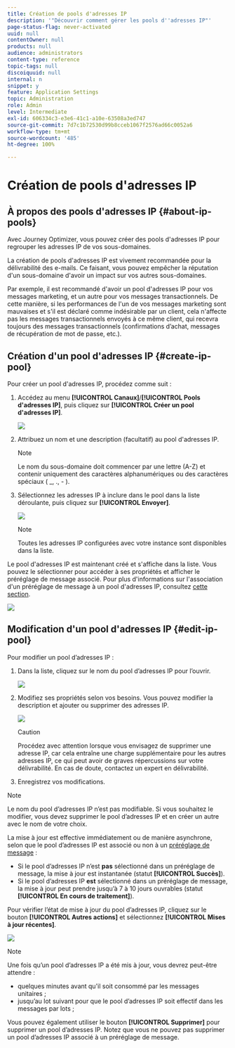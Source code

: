 ```yaml
---
title: Création de pools d'adresses IP
description: '"Découvrir comment gérer les pools d''adresses IP"'
page-status-flag: never-activated
uuid: null
contentOwner: null
products: null
audience: administrators
content-type: reference
topic-tags: null
discoiquuid: null
internal: n
snippet: y
feature: Application Settings
topic: Administration
role: Admin
level: Intermediate
exl-id: 606334c3-e3e6-41c1-a10e-63508a3ed747
source-git-commit: 7d7c1b72530d99b8cceb1067f2576ad66c0052a6
workflow-type: tm+mt
source-wordcount: '485'
ht-degree: 100%

---
```


# Création de pools d&#39;adresses IP

## À propos des pools d&#39;adresses IP {#about-ip-pools}

Avec Journey Optimizer, vous pouvez créer des pools d&#39;adresses IP pour regrouper les adresses IP de vos sous-domaines.

La création de pools d&#39;adresses IP est vivement recommandée pour la délivrabilité des e-mails. Ce faisant, vous pouvez empêcher la réputation d&#39;un sous-domaine d&#39;avoir un impact sur vos autres sous-domaines.

Par exemple, il est recommandé d&#39;avoir un pool d&#39;adresses IP pour vos messages marketing, et un autre pour vos messages transactionnels. De cette manière, si les performances de l&#39;un de vos messages marketing sont mauvaises et s&#39;il est déclaré comme indésirable par un client, cela n&#39;affecte pas les messages transactionnels envoyés à ce même client, qui recevra toujours des messages transactionnels (confirmations d’achat, messages de récupération de mot de passe, etc.).

## Création d&#39;un pool d&#39;adresses IP {#create-ip-pool}

Pour créer un pool d&#39;adresses IP, procédez comme suit :

1. Accédez au menu **[!UICONTROL Canaux]**/**[!UICONTROL Pools d&#39;adresses IP]**, puis cliquez sur **[!UICONTROL Créer un pool d&#39;adresses IP]**.

   ![](../assets/ip-pool-create.png)

1. Attribuez un nom et une description (facultatif) au pool d&#39;adresses IP.

   >[!NOTE]
   >
   >Le nom du sous-domaine doit commencer par une lettre (A-Z) et contenir uniquement des caractères alphanumériques ou des caractères spéciaux ( _, ., - ).

1. Sélectionnez les adresses IP à inclure dans le pool dans la liste déroulante, puis cliquez sur **[!UICONTROL Envoyer]**.

   ![](../assets/ip-pool-config.png)

   >[!NOTE]
   >
   >Toutes les adresses IP configurées avec votre instance sont disponibles dans la liste.

Le pool d&#39;adresses IP est maintenant créé et s&#39;affiche dans la liste. Vous pouvez le sélectionner pour accéder à ses propriétés et afficher le préréglage de message associé. Pour plus d&#39;informations sur l&#39;association d&#39;un préréglage de message à un pool d&#39;adresses IP, consultez [cette section](message-presets.md).

![](../assets/ip-pool-created.png)

## Modification d&#39;un pool d&#39;adresses IP {#edit-ip-pool}

Pour modifier un pool d’adresses IP :

1. Dans la liste, cliquez sur le nom du pool d’adresses IP pour l’ouvrir.

   ![](../assets/ip-pool-list.png)

1. Modifiez ses propriétés selon vos besoins. Vous pouvez modifier la description et ajouter ou supprimer des adresses IP.

   ![](../assets/ip-pool-edit.png)

   >[!CAUTION]
   >
   >Procédez avec attention lorsque vous envisagez de supprimer une adresse IP, car cela entraîne une charge supplémentaire pour les autres adresses IP, ce qui peut avoir de graves répercussions sur votre délivrabilité. En cas de doute, contactez un expert en délivrabilité.

1. Enregistrez vos modifications.

>[!NOTE]
>
>Le nom du pool d’adresses IP n’est pas modifiable. Si vous souhaitez le modifier, vous devez supprimer le pool d’adresses IP et en créer un autre avec le nom de votre choix.

La mise à jour est effective immédiatement ou de manière asynchrone, selon que le pool d’adresses IP est associé ou non à un [préréglage de message](message-presets.md) :

* Si le pool d’adresses IP n’est **pas** sélectionné dans un préréglage de message, la mise à jour est instantanée (statut **[!UICONTROL Succès]**).
* Si le pool d’adresses IP **est** sélectionné dans un préréglage de message, la mise à jour peut prendre jusqu’à 7 à 10 jours ouvrables (statut **[!UICONTROL En cours de traitement]**).

<!--If a message preset has been associated with the IP pool, you first need to remove it before editing the IP pool. Once the your modifications have been done, you can associate the message preset again.-->

Pour vérifier l’état de mise à jour du pool d’adresses IP, cliquez sur le bouton **[!UICONTROL Autres actions]** et sélectionnez **[!UICONTROL Mises à jour récentes]**.

![](../assets/ip-pool-recent-update.png)

>[!NOTE]
>
>Une fois qu’un pool d’adresses IP a été mis à jour, vous devrez peut-être attendre :
>* quelques minutes avant qu&#39;il soit consommé par les messages unitaires ;
>* jusqu’au lot suivant pour que le pool d’adresses IP soit effectif dans les messages par lots ;


Vous pouvez également utiliser le bouton **[!UICONTROL Supprimer]** pour supprimer un pool d’adresses IP. Notez que vous ne pouvez pas supprimer un pool d’adresses IP associé à un préréglage de message.

